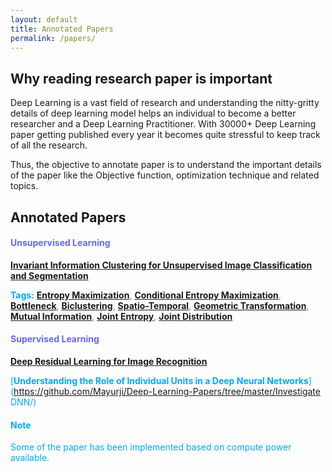 ```yaml
---
layout: default
title: Annotated Papers
permalink: /papers/
---
```

## Why reading research paper is important

Deep Learning is a vast field of research and understanding the nitty-gritty details of
deep learning model helps an individual to become a better researcher and a Deep Learning Practitioner.
With 30000+ Deep Learning paper getting published every year it becomes quite stressful to keep track of
all the research.

Thus, the objective to annotate paper is to understand the important details of the paper like the Objective function,
optimization technique and related topics.

## **Annotated Papers**

#### **<span style="color:#6666ff">Unsupervised Learning</span>**

<span style="color:#00aaff">
  
[**Invariant Information Clustering for Unsupervised Image Classification and Segmentation**](https://github.com/Mayurji/Deep-Learning-Papers/tree/master/Invariant%20Information%20Clustering)

**Tags:** [**Entropy Maximization**](https://en.wikipedia.org/wiki/Principle_of_maximum_entropy), [**Conditional Entropy Maximization**](https://en.wikipedia.org/wiki/Conditional_entropy), [**Bottleneck**](https://ai.stackexchange.com/questions/4864/what-is-the-concept-of-tensorflow-bottlenecks), [**Biclustering**](https://en.wikipedia.org/wiki/Biclustering), [**Spatio-Temporal**](https://www.omnisci.com/technical-glossary/spatial-temporal), 
[**Geometric Transformation**](https://en.wikipedia.org/wiki/Geometric_transformation), [**Mutual Information**](https://en.wikipedia.org/wiki/Mutual_information), [**Joint Entropy**](https://en.wikipedia.org/wiki/Joint_entropy), [**Joint Distribution**](https://en.wikipedia.org/wiki/Joint_probability_distribution)
</span>

#### **<span style="color:#6666ff">Supervised Learning</span>**

[**Deep Residual Learning for Image Recognition**](https://github.com/Mayurji/Deep-Learning-Papers/tree/master/Resnet) 

[**Understanding the Role of Individual Units in a Deep Neural Networks**](https://github.com/Mayurji/Deep-Learning-Papers/tree/master/Investigate DNN/)

#### Note
Some of the paper has been implemented based on compute power available.
